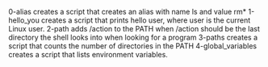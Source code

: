 0-alias creates a script that creates an alias with name ls and value rm*
1-hello_you creates a script that prints hello user, where user is the current Linux user.
2-path adds /action to the PATH when /action should be the last directory the shell looks into when looking for a program
3-paths creates a script that counts the number of directories in the PATH
4-global_variables creates a script that lists environment variables.
